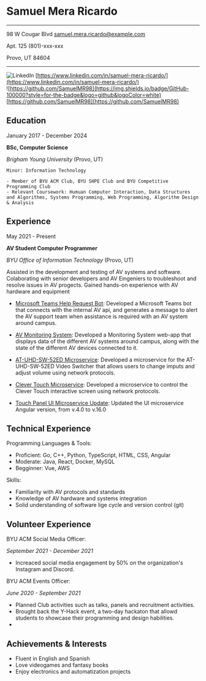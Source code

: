Samuel Mera Ricardo
============

-------------------     ----------------------------
98 W Cougar Blvd     samuel.mera.ricardo@example.com

Apt. 125                                 (801)-xxx-xxx

Provo, UT 84604                           
-------------------     ----------------------------

![LinkedIn](https://img.shields.io/badge/LinkedIn-0077B5?style=for-the-badge&logo=linkedin&logoColor=white) [https://www.linkedin.com/in/samuel-mera-ricardo/](https://www.linkedin.com/in/samuel-mera-ricardo/)
<br>
![https://github.com/SamuelMR98](https://img.shields.io/badge/GitHub-100000?style=for-the-badge&logo=github&logoColor=white) [https://github.com/SamuelMR98](https://github.com/SamuelMR98)

Education
---------

January 2017 - December 2024

**BSc, Computer Science** 

*Brigham Young University* (Provo, UT)

    Minor: Information Technology

    - Member of BYU ACM Club, BYU SHPE Club and BYU Competitive Programming Club
    - Relevant Coursework: Humuan Computer Interaction, Data Structures and Algorithms, Systems Programming, Web Programming, Algorithm Design & Analysis

Experience
----------

May 2021 - Present

**AV Student Computer Programmer**

*BYU Office of Information Technology* (Provo, UT)

Assisted in the development and testing of AV systems and software. Colaborating with senior developers and AV Eingeniers to troubleshoot and resolve issues in AV progects. Gained hands-on experience with AV hardware and equipment

* [Microsoft Teams Help Request Bot](https://github.com/byuoitav/teams-help-request): Developed a Microsoft Teams bot that connects with the internal AV api, and generates a message to alert the AV support team when assistance is required with an AV system around campus.

* [AV Monitoring System](https://github.com/byuoitav/smee): Developed a Monitoring System web-app that displays data of the different AV systems around campus, along with the state of the different AV devices connected to it.

* [AT-UHD-SW-52ED Microservice](https://github.com/byuoitav/atlona/tree/main/AT-UHD-SW-52ED): Developed a microservice for the AT-UHD-SW-52ED Video Switcher that allows users to change imputs and adjust volume using network protocols.

* [Clever Touch Microservice](https://github.com/byuoitav/clevertouch-control): Developed a microservice to control the Clever Touch interactive screen using network protocols.

* [Touch Panel UI Microservice Update](https://github.com/byuoitav/touchpanel-ui-microservice): Updated the UI microservice Angular version, from v.4.0 to v.16.0

Technical Experience
--------------------
Programming Languages & Tools:

- Proficient: Go, C++, Python, TypeScript, HTML, CSS, Angular
- Moderate: Java, React, Docker, MySQL
- Begginner: Vue, AWS

Skills:

- Familiarity with AV protocols and standards
- Knowledge of AV hardware and systems integration
- Solid understanding of software lige cycle and version control (git)

[ref]: https://github.com/githubuser/superlongprojectname

Volunteer Experience
----------------------------------------
BYU ACM Social Media Officer:

*September 2021 - December 2021*

- Increaced social media engagement by 50% on the organization's Instagram and Discord.

BYU ACM Events Officer:

*June 2020 - September 2021*

- Planned Club activities such as talks, panels and recruitment activities.
- Brought back the Y-Hack event, a two-day hackaton that allowd students to showcase their programming and design habilities.
- 

Achievements & Interests
----------------------------------------
- Fluent in English and Spanish
- Love videogames and fantasy books
- Enjoy electronics and automatization projects
